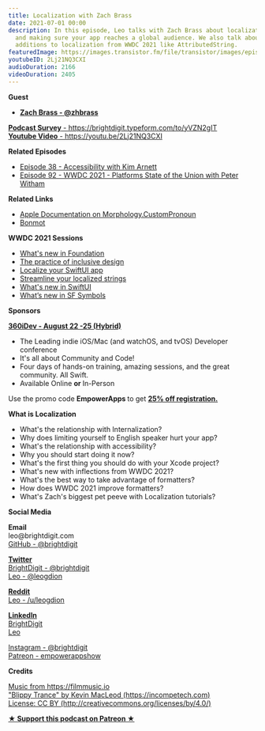 ```yaml
---
title: Localization with Zach Brass
date: 2021-07-01 00:00
description: In this episode, Leo talks with Zach Brass about localization, internationalization
  and making sure your app reaches a global audience. We also talk about all the new
  additions to localization from WWDC 2021 like AttributedString.
featuredImage: https://images.transistor.fm/file/transistor/images/episode/581710/full_1624992043-artwork.jpg
youtubeID: 2Lj21NQ3CXI
audioDuration: 2166
videoDuration: 2405
---
```

<p><strong>Guest</strong></p><ul><li><a href="https://twitter.com/zhbrass"><strong>Zach Brass - @zhbrass</strong></a></li></ul><p><a href="https://brightdigit.typeform.com/to/yVZN2gIT"><strong>Podcast Survey</strong> - https://brightdigit.typeform.com/to/yVZN2gIT</a><br><a href="https://youtu.be/2Lj21NQ3CXI"><strong>Youtube Video</strong> - https://youtu.be/2Lj21NQ3CXI</a></p><p><b>Related Episodes</b></p><ul>
<li><a href="https://share.transistor.fm/s/0aedd602">Episode 38 - Accessibility with Kim Arnett</a></li>
<li><a href="https://share.transistor.fm/s/ace13930">Episode 92 - WWDC 2021 - Platforms State of the Union with Peter Witham</a></li>
</ul><p><b>Related Links</b></p><ul>
<li><a href="https://developer.apple.com/documentation/foundation/morphology/custompronoun">Apple Documentation on Morphology.CustomPronoun</a></li>
<li><a href="https://github.com/Rightpoint/BonMot">Bonmot</a></li>
</ul><p><b>WWDC 2021 Sessions</b></p><ul>
<li><a href="https://developer.apple.com/videos/play/wwdc2021-10109">What's new in Foundation</a></li>
<li><a href="https://developer.apple.com/videos/play/wwdc2021/10275/">The practice of inclusive design</a></li>
<li><a href="%20https://developer.apple.com/videos/play/wwdc2021-10220">Localize your SwiftUI app</a></li>
<li><a href="%20https://developer.apple.com/videos/play/wwdc2021-10221">Streamline your localized strings</a></li>
<li><a href="%20https://developer.apple.com/videos/play/wwdc2021-10018">What's new in SwiftUI</a></li>
<li><a href="%20https://developer.apple.com/videos/play/wwdc2021-10097">What’s new in SF Symbols</a></li>
</ul><p><b>Sponsors</b></p><p><a href="https://360idev.com/"><strong>360iDev - August 22 -25 (Hybrid)</strong></a></p><ul>
<li>The Leading indie iOS/Mac (and watchOS, and tvOS) Developer conference</li>
<li>It's all about Community and Code!</li>
<li>Four days of hands-on training, amazing sessions, and the great community. All Swift.</li>
<li>Available Online <strong>or </strong>In-Person</li>
</ul><p>Use the promo code <strong>EmpowerApps </strong>to get <a href="https://360idev.com/"><strong>25% off registration.</strong></a></p><p><b>What is Localization</b></p><ul>
<li>What's the relationship with Internalization?</li>
<li>Why does limiting yourself to English speaker hurt your app?</li>
<li>What's the relationship with accessibility?</li>
<li>Why you should start doing it now?</li>
<li>What's the first thing you should do with your Xcode project?</li>
<li>What's new with inflections from WWDC 2021? </li>
<li>What's the best way to take advantage of formatters?</li>
<li>How does WWDC 2021 improve formatters?</li>
<li>What's Zach's biggest pet peeve with Localization tutorials?</li>
</ul><p><b>Social Media</b></p><p><strong>Email</strong><br>leo@brightdigit.com<br><a href="https://github.com/brightdigit">GitHub - @brightdigit</a></p><p><a href="https://twitter.com/brightdigit"><strong>Twitter </strong><br>BrightDigit - @brightdigit</a><br><a href="https://twitter.com/leogdion">Leo - @leogdion</a></p><p><a href="https://www.reddit.com/user/leogdion"><strong>Reddit</strong><br>Leo - /u/leogdion</a></p><p><a href="https://www.linkedin.com/company/bright-digit"><strong>LinkedIn</strong><br>BrightDigit</a><br><a href="https://www.linkedin.com/in/leogdion/">Leo</a></p><p><a href="https://www.instagram.com/brightdigit/">Instagram - @brightdigit</a><br><a href="https://www.patreon.com/empowerappsshow">Patreon - empowerappshow</a></p><p><b>Credits</b></p><p><a href="https://filmmusic.io/">Music from https://filmmusic.io</a><br><a href="https://incompetech.com/">"Blippy Trance" by Kevin MacLeod (https://incompetech.com)</a><br><a href="http://creativecommons.org/licenses/by/4.0/">License: CC BY (http://creativecommons.org/licenses/by/4.0/)</a></p><p><strong><a rel="payment" title="★ Support this podcast on Patreon ★" href="https://www.patreon.com/empowerappsshow">★ Support this podcast on Patreon ★</a></strong></p>
      